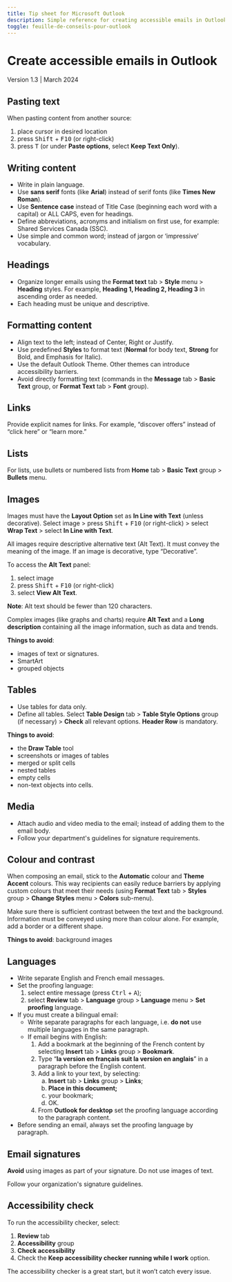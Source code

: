 ```yaml
---
title: Tip sheet for Microsoft Outlook 
description: Simple reference for creating accessible emails in Outlook.
toggle: feuille-de-conseils-pour-outlook
---
```


# Create accessible emails in Outlook
Version 1.3 | March 2024

## Pasting text
When pasting content from another source:
1.	place cursor in desired location
2.	press <kbd>Shift</kbd> + <kbd>F10</kbd> (or right-click)
3.	press <kbd>T</kbd> (or under **Paste options**, select **Keep Text Only**).

## Writing content
-	Write in plain language.
-	Use **sans serif** fonts (like **Arial**) instead of serif fonts (like **Times New Roman**).
-	Use **Sentence case** instead of Title Case (beginning each word with a capital) or ALL CAPS, even for headings.
-	Define abbreviations, acronyms and initialism on first use, for example: Shared Services Canada (SSC).
-	Use simple and common word; instead of jargon or ‘impressive’ vocabulary.


## Headings
- Organize longer emails using the **Format text** tab > **Style** menu > **Heading** styles. For example, **Heading 1, Heading 2, Heading 3** in ascending order as needed.
- Each heading must be unique and descriptive.


## Formatting content
- Align text to the left; instead of Center, Right or Justify.
- Use predefined **Styles** to format text (**Normal** for body text, **Strong** for Bold, and Emphasis for Italic).
- Use the default Outlook Theme. Other themes can introduce accessibility barriers.
- Avoid directly formatting text (commands in the **Message** tab > **Basic Text** group, or **Format Text** tab > **Font** group).

## Links
Provide explicit names for links. For example, “discover offers” instead of “click here” or “learn more.”

## Lists
For lists, use bullets or numbered lists from **Home** tab > **Basic Text** group > **Bullets** menu.

## Images
Images must have the **Layout Option** set as **In Line with Text** (unless decorative). Select image > press <kbd>Shift</kbd> + <kbd>F10</kbd> (or right-click) > select **Wrap Text** > select **In Line with Text**.

All images require descriptive alternative text (Alt Text). It must convey the meaning of the image. If an image is decorative, type “Decorative”.

To access the **Alt Text** panel:
1.	select image
2.	press <kbd>Shift</kbd> + <kbd>F10</kbd> (or right-click)
3.	select **View Alt Text**.

**Note**: Alt text should be fewer than 120 characters.

Complex images (like graphs and charts) require **Alt Text** and a **Long description** containing all the image information, such as data and trends.

**Things to avoid**:
- images of text or signatures.
- SmartArt
- grouped objects

## Tables
- Use tables for data only.
- Define all tables. Select **Table Design** tab > **Table Style Options** group (if necessary) > **Check** all relevant options. **Header Row** is mandatory.

**Things to avoid**:
- the **Draw Table** tool
- screenshots or images of tables
- merged or split cells
- nested tables
- empty cells
- non-text objects into cells.

## Media
- Attach audio and video media to the email; instead of adding them to the email body.
- Follow your department's guidelines for signature requirements.

## Colour and contrast
When composing an email, stick to the **Automatic** colour and **Theme Accent** colours. This way recipients can easily reduce barriers by applying custom colours that meet their needs (using **Format Text** tab > **Styles** group > **Change Styles** menu > **Colors** sub-menu).

Make sure there is sufficient contrast between the text and the background.
Information must be conveyed using more than colour alone. For example, add a border or a different shape.

**Things to avoid**:
background images

## Languages
- Write separate English and French email messages.
- Set the proofing language:
  1.	select entire message (press <kbd>Ctrl</kbd> + <kbd>A</kbd>);
  2.	select **Review** tab > **Language** group > **Language** menu > **Set proofing** language.
- If you must create a bilingual email:
  -	Write separate paragraphs for each language, i.e. **do not** use multiple languages in the same paragraph.
  -	If email begins with English:
    1.	Add a bookmark at the beginning of the French content by selecting **Insert** tab > **Links** group > **Bookmark**.
    2.	Type “**la version en français suit la version en anglais**” in a paragraph before the English content.
    3.	Add a link to your  text, by selecting:
        <ol type="a">
          <li><strong>Insert</strong> tab > <strong>Links</strong> group > <strong>Links</strong>;</li>
          <li><strong>Place in this document;</strong></li>
          <li>your bookmark;</li>
          <li>OK.</li>
        </ol>
    4.	From **Outlook for desktop** set the proofing language according to the paragraph content.
- Before sending an email, always set the proofing language by paragraph.

## Email signatures
**Avoid** using images as part of your signature. Do not use images of text.

Follow your organization's signature guidelines.

## Accessibility check
To run the accessibility checker, select:
1.	**Review** tab
2.	**Accessibility** group
3.	**Check accessibility**
4.	Check the **Keep accessibility checker running while I work** option.

The accessibility checker is a great start, but it won’t catch every issue.
